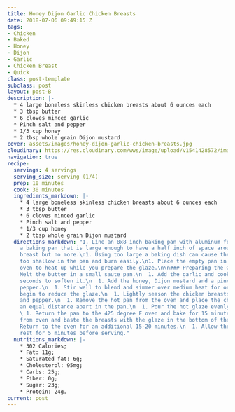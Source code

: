 ```yaml
---
title: Honey Dijon Garlic Chicken Breasts
date: 2018-07-06 09:49:15 Z
tags:
- Chicken
- Baked
- Honey
- Dijon
- Garlic
- Chicken Breast
- Quick
class: post-template
subclass: post
layout: post-B
description: |-
  * 4 large boneless skinless chicken breasts about 6 ounces each
  * 3 tbsp butter
  * 6 cloves minced garlic
  * Pinch salt and pepper
  * 1/3 cup honey
  * 2 tbsp whole grain Dijon mustard
cover: assets/images/honey-dijon-garlic-chicken-breasts.jpg
cloudinary: https://res.cloudinary.com/wws/image/upload/v1541428572/images/honey-dijon-garlic-chicken-breasts.jpg
navigation: true
recipe:
  servings: 4 servings
  serving_size: serving (1/4)
  prep: 10 minutes
  cook: 30 minutes
  ingredients_markdown: |-
    * 4 large boneless skinless chicken breasts about 6 ounces each
    * 3 tbsp butter
    * 6 cloves minced garlic
    * Pinch salt and pepper
    * 1/3 cup honey
    * 2 tbsp whole grain Dijon mustard
  directions_markdown: "1. Line an 8x8 inch baking pan with aluminum foil.\n1. Use
    a baking pan that is large enough to have a half inch of space around each chicken
    breast but no more.\n1. Using too large a baking dish can cause the glaze to be
    too shallow in the pan and burn easily.\n1. Place the empty pan in a 425 degree
    oven to heat up while you prepare the glaze.\n\n### Preparing the Glaze:\n  1.
    Melt the butter in a small saute pan.\n  1. Add the garlic and cook for only 30-60
    seconds to soften it.\n  1. Add the honey, Dijon mustard and a pinch of salt and
    pepper.\n  1. Stir well to blend and simmer over medium heat for one or two minutes
    begin to reduce the glaze.\n  1. Lightly season the chicken breasts with salt
    and pepper.\n  1. Remove the hot pan from the oven and place the chicken breasts
    an equal distance apart in the pan.\n  1. Pour the hot glaze evenly over the chicken.\n
    \ 1. Return the pan to the 425 degree F oven and bake for 15 minutes.\n  1. Remove
    from oven and baste the breasts with the glaze in the bottom of the pan. \n  1.
    Return to the oven for an additional 15-20 minutes.\n  1. Allow the chicken to
    rest for 5 minutes before serving."
  nutritions_markdown: |-
    * 302 Calories;
    * Fat: 11g;
    * Saturated fat: 6g;
    * Cholesterol: 95mg;
    * Carbs: 25g;
    * Fiber: 0g;
    * Sugar: 23g;
    * Protein: 24g.
current: post
---
```


